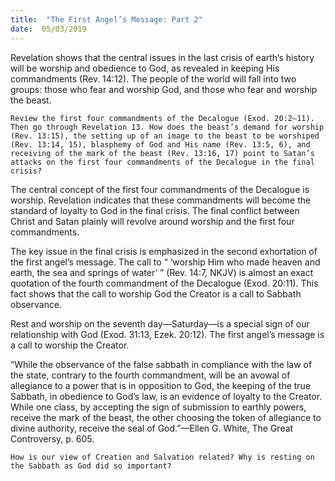 ```yaml
---
title:  "The First Angel’s Message: Part 2"
date:  05/03/2019
---
```


Revelation shows that the central issues in the last crisis of earth’s history will be worship and obedience to God, as revealed in keeping His commandments (Rev. 14:12). The people of the world will fall into two groups: those who fear and worship God, and those who fear and worship the beast.

`Review the first four commandments of the Decalogue (Exod. 20:2–11). Then go through Revelation 13. How does the beast’s demand for worship (Rev. 13:15), the setting up of an image to the beast to be worshiped (Rev. 13:14, 15), blasphemy of God and His name (Rev. 13:5, 6), and receiving of the mark of the beast (Rev. 13:16, 17) point to Satan’s attacks on the first four commandments of the Decalogue in the final crisis?`

The central concept of the first four commandments of the Decalogue is worship. Revelation indicates that these commandments will become the standard of loyalty to God in the final crisis. The final conflict between Christ and Satan plainly will revolve around worship and the first four commandments.

The key issue in the final crisis is emphasized in the second exhortation of the first angel’s message. The call to “ ‘worship Him who made heaven and earth, the sea and springs of water’ ” (Rev. 14:7, NKJV) is almost an exact quotation of the fourth commandment of the Decalogue (Exod. 20:11). This fact shows that the call to worship God the Creator is a call to Sabbath observance.

Rest and worship on the seventh day—Saturday—is a special sign of our relationship with God (Exod. 31:13, Ezek. 20:12). The first angel’s message is a call to worship the Creator.

“While the observance of the false sabbath in compliance with the law of the state, contrary to the fourth commandment, will be an avowal of allegiance to a power that is in opposition to God, the keeping of the true Sabbath, in obedience to God’s law, is an evidence of loyalty to the Creator. While one class, by accepting the sign of submission to earthly powers, receive the mark of the beast, the other choosing the token of allegiance to divine authority, receive the seal of God.”—Ellen G. White, The Great Controversy, p. 605.

`How is our view of Creation and Salvation related? Why is resting on the Sabbath as God did so important?`